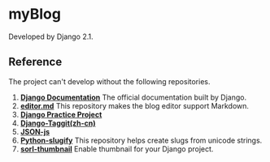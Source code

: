 # myBlog


Developed by Django 2.1.

## Reference
The project can't develop without the following repositories.

1. [**Django Documentation**](https://docs.djangoproject.com/en/2.1/topics/) The official documentation built by Django.
2. [**editor.md**](https://github.com/pandao/editor.md) This repository makes the blog editor support Markdown.
3. [**Django Practice Project**](https://github.com/qiwsir/DjangoPracticeProject)
4. [**Django-Taggit(zh-cn)**](https://github.com/yangyubo/django-taggit)
5. [**JSON-js**](https://github.com/douglascrockford/JSON-js)
6. [**Python-slugify**](https://github.com/un33k/python-slugify) This repository helps create slugs from unicode strings.
7. [**sorl-thumbnail**](https://github.com/jazzband/sorl-thumbnail) Enable thumbnail for your Django project.
